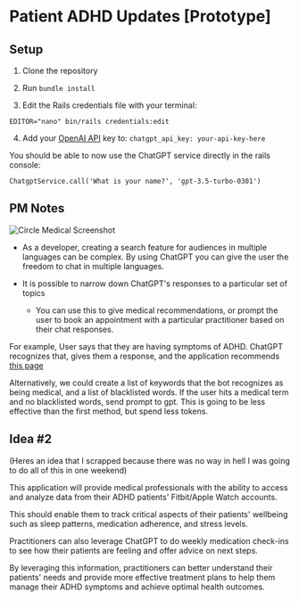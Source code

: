 # Patient ADHD Updates [Prototype]

## Setup

1. Clone the repository

2. Run `bundle install`

3. Edit the Rails credentials file with your terminal:

`EDITOR="nano" bin/rails credentials:edit`

4. Add your [OpenAI API](https://platform.openai.com/account/api-keys) key to:
`chatgpt_api_key: your-api-key-here`

You should be able to now use the ChatGPT service directly in the rails console:

`ChatgptService.call('What is your name?', 'gpt-3.5-turbo-0301')`

## PM Notes

![Circle Medical Screenshot](https://i.imgur.com/wuMRs4g.png)

- As a developer, creating a search feature for audiences in multiple languages can be complex. By using ChatGPT you can give the user the freedom to chat in multiple languages.

- It is possible to narrow down ChatGPT's responses to a particular set of topics
  - You can use this to give medical recommendations, or prompt the user to book an appointment with a particular practitioner based on their chat responses.

For example, User says that they are having symptoms of ADHD. ChatGPT recognizes that, gives them a response, and the application recommends [this page](https://www.circlemedical.com/what-we-treat/adhd?)

Alternatively, we could create a list of keywords that the bot recognizes as being medical, and a list of blacklisted words. If the user hits a medical term and no blacklisted words, send prompt to gpt. This is going to be less effective than the first method, but spend less tokens.

## Idea #2

(Heres an idea that I scrapped because there was no way in hell I was going to do all of this in one weekend)

This application will provide medical professionals with the ability to access and analyze data from their ADHD patients' Fitbit/Apple Watch accounts.

This should enable them to track critical aspects of their patients' wellbeing such as sleep patterns, medication adherence, and stress levels.

Practitioners can also leverage ChatGPT to do weekly medication check-ins to see how their patients are feeling and offer advice on next steps.

By leveraging this information, practitioners can better understand their patients' needs and provide more effective treatment plans to help them manage their ADHD symptoms and achieve optimal health outcomes.
